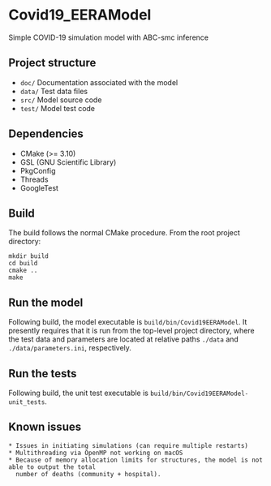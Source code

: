 # Covid19_EERAModel
Simple COVID-19 simulation model with ABC-smc inference

## Project structure
 * `doc/` Documentation associated with the model
 * `data/` Test data files
 * `src/` Model source code
 * `test/` Model test code

## Dependencies
 * CMake (>= 3.10)
 * GSL (GNU Scientific Library)
 * PkgConfig
 * Threads
 * GoogleTest

## Build
The build follows the normal CMake procedure. From the root project directory:

```
mkdir build
cd build
cmake ..
make
```

## Run the model
Following build, the model executable is `build/bin/Covid19EERAModel`. It presently requires that it 
is run from the top-level project directory, where the test data and parameters are located at 
relative paths `./data` and `./data/parameters.ini`, respectively.

## Run the tests
Following build, the unit test executable is `build/bin/Covid19EERAModel-unit_tests`.

## Known issues
    * Issues in initiating simulations (can require multiple restarts)
    * Multithreading via OpenMP not working on macOS
    * Because of memory allocation limits for structures, the model is not able to output the total
      number of deaths (community + hospital).
